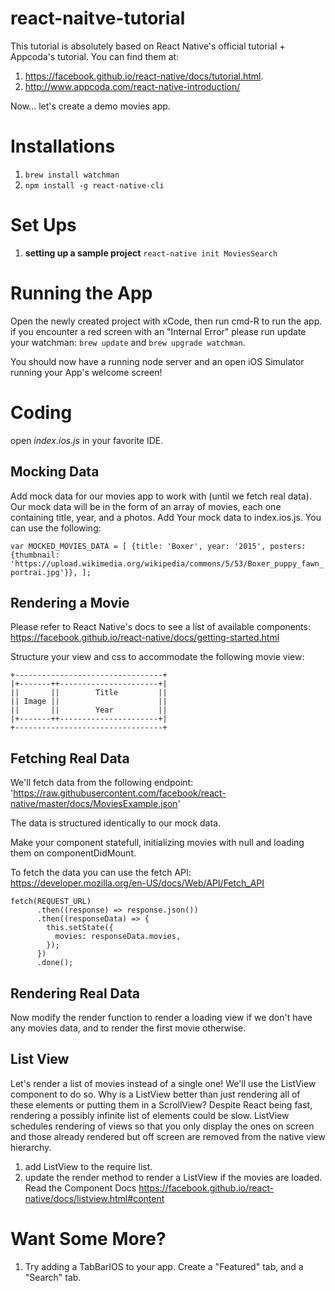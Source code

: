 # react-naitve-tutorial
This tutorial is absolutely based on React Native's official tutorial + Appcoda's tutorial. You can find them at:

1. https://facebook.github.io/react-native/docs/tutorial.html.
2. http://www.appcoda.com/react-native-introduction/

Now... let's create a demo movies app.

# Installations
1. `brew install watchman`
2. `npm install -g react-native-cli`

# Set Ups
1. **setting up a sample project** `react-native init MoviesSearch`

# Running the App
Open the newly created project with xCode, then run cmd-R to run the app. if you encounter a red screen with an "Internal Error" please run update your watchman: `brew update` and `brew upgrade watchman`.

You should now have a running node server and an open iOS Simulator running your App's welcome screen!

# Coding
open *index.ios.js* in your favorite IDE.

## Mocking Data
Add mock data for our movies app to work with (until we fetch real data). Our mock data will be in the form of an array of movies, each one containing title, year, and a photos. Add Your mock data to index.ios.js. You can use the following:

`var MOCKED_MOVIES_DATA = [
  {title: 'Boxer', year: '2015', posters: {thumbnail: 'https://upload.wikimedia.org/wikipedia/commons/5/53/Boxer_puppy_fawn_portrai.jpg'}},
];`

## Rendering a Movie
Please refer to React Native's docs to see a list of available components:  https://facebook.github.io/react-native/docs/getting-started.html

Structure your view and css to accommodate the following movie view:
```
+---------------------------------+
|+-------++----------------------+|
||       ||        Title         ||
|| Image ||                      ||
||       ||        Year          ||
|+-------++----------------------+|
+---------------------------------+
```

## Fetching Real Data
We'll fetch data from the following endpoint: 'https://raw.githubusercontent.com/facebook/react-native/master/docs/MoviesExample.json'

The data is structured identically to our mock data.

Make your component statefull, initializing movies with null and loading them on componentDidMount.

To fetch the data you can use the fetch API: https://developer.mozilla.org/en-US/docs/Web/API/Fetch_API
```
fetch(REQUEST_URL)
      .then((response) => response.json())
      .then((responseData) => {
        this.setState({
          movies: responseData.movies,
        });
      })
      .done();
```

## Rendering Real Data
Now modify the render function to render a loading view if we don't have any movies data, and to render the first movie otherwise.

## List View
Let's render a list of movies instead of a single one! We'll use the ListView component to do so.
Why is a ListView better than just rendering all of these elements or putting them in a ScrollView? Despite React being fast, rendering a possibly infinite list of elements could be slow. ListView schedules rendering of views so that you only display the ones on screen and those already rendered but off screen are removed from the native view hierarchy.

1. add ListView to the require list.
2. update the render method to render a ListView if the movies are loaded. Read the Component Docs https://facebook.github.io/react-native/docs/listview.html#content

# Want Some More?
1. Try adding a TabBarIOS to your app. Create a "Featured" tab, and a "Search" tab.
